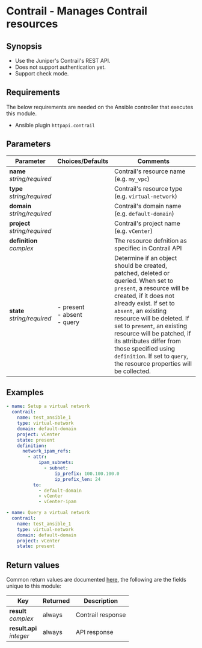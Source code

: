 # Contrail - Manages Contrail resources 

## Synopsis

* Use the Juniper's Contrail's REST API.
* Does not support authentication yet.
* Support check mode.

## Requirements

The below requirements are needed on the Ansible controller that executes this module.

* Ansible plugin `httpapi.contrail` 

## Parameters

| Parameter                        | Choices/Defaults                 | Comments                                            |
|----------------------------------|----------------------------------|-----------------------------------------------------|
| **name**<br>*string/required*    |                                  | Contrail's resource name (e.g. `my_vpc`)            |
| **type**<br>*string/required*    |                                  | Contrail's resource type (e.g. `virtual-network`)   |
| **domain**<br>*string/required*  |                                  | Contrail's domain name (e.g. `default-domain`)      |
| **project**<br>*string/required* |                                  | Contrail's project name (e.g. `vCenter`)            |
| **definition**<br>*complex*      |                                  | The resource defnition as specifiec in Contrail API |
| **state**<br>*string/required*   | - present<br>- absent<br>- query | Determine if an object should be created, patched, deleted or queried. When set to `present`, a resource will be created, if it does not already exist. If set to `absent`, an existing resource will be deleted. If set to `present`, an existing resource will be patched, if its attributes differ from those specified using `definition`. If set to `query`, the resource properties will be collected. |

## Examples

```yaml
- name: Setup a virtual network
  contrail:
    name: test_ansible_1
    type: virtual-network
    domain: default-domain
    project: vCenter
    state: present
    definition:
      network_ipam_refs:
        - attr:
            ipam_subnets:
              - subnet:
                  ip_prefix: 100.100.100.0
                  ip_prefix_len: 24
          to:
            - default-domain
            - vCenter
            - vCenter-ipam

- name: Query a virtual network
  contrail:
    name: test_ansible_1
    type: virtual-network
    domain: default-domain
    project: vCenter
    state: present
```

## Return values

Common return values are documented [here](https://docs.ansible.com/ansible/latest/reference_appendices/common_return_values.html#common-return-values),
the following are the fields unique to this module:

| Key                         | Returned | Description       |
|-----------------------------|----------|-------------------|
| **result**<br>*complex*     | always   | Contrail response |
| **result.api**<br>*integer* | always   | API response      |

